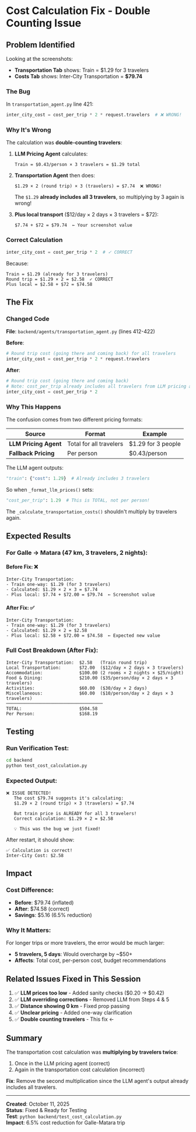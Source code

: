# Cost Calculation Fix - Double Counting Issue

## Problem Identified

Looking at the screenshots:
- **Transportation Tab** shows: Train = $1.29 for 3 travelers
- **Costs Tab** shows: Inter-City Transportation = **$79.74**

### The Bug

In `transportation_agent.py` line 421:
```python
inter_city_cost = cost_per_trip * 2 * request.travelers  # ❌ WRONG!
```

### Why It's Wrong

The calculation was **double-counting travelers**:

1. **LLM Pricing Agent** calculates:
   ```
   Train = $0.43/person × 3 travelers = $1.29 total
   ```

2. **Transportation Agent** then does:
   ```
   $1.29 × 2 (round trip) × 3 (travelers) = $7.74  ❌ WRONG!
   ```
   
   The `$1.29` **already includes all 3 travelers**, so multiplying by 3 again is wrong!

3. **Plus local transport** ($12/day × 2 days × 3 travelers = $72):
   ```
   $7.74 + $72 = $79.74  ← Your screenshot value
   ```

### Correct Calculation

```python
inter_city_cost = cost_per_trip * 2  # ✓ CORRECT
```

Because:
```
Train = $1.29 (already for 3 travelers)
Round trip = $1.29 × 2 = $2.58  ✓ CORRECT
Plus local = $2.58 + $72 = $74.58
```

## The Fix

### Changed Code

**File**: `backend/agents/transportation_agent.py` (lines 412-422)

**Before**:
```python
# Round trip cost (going there and coming back) for all travelers
inter_city_cost = cost_per_trip * 2 * request.travelers
```

**After**:
```python
# Round trip cost (going there and coming back)
# Note: cost_per_trip already includes all travelers from LLM pricing agent
inter_city_cost = cost_per_trip * 2
```

### Why This Happens

The confusion comes from two different pricing formats:

| Source | Format | Example |
|--------|--------|---------|
| **LLM Pricing Agent** | Total for all travelers | $1.29 for 3 people |
| **Fallback Pricing** | Per person | $0.43/person |

The LLM agent outputs:
```python
"train": {"cost": 1.29}  # Already includes 3 travelers
```

So when `_format_llm_prices()` sets:
```python
"cost_per_trip": 1.29  # This is TOTAL, not per person!
```

The `_calculate_transportation_costs()` shouldn't multiply by travelers again.

## Expected Results

### For Galle → Matara (47 km, 3 travelers, 2 nights):

#### Before Fix: ❌
```
Inter-City Transportation:
- Train one-way: $1.29 (for 3 travelers)
- Calculated: $1.29 × 2 × 3 = $7.74
- Plus local: $7.74 + $72.00 = $79.74  ← Screenshot value
```

#### After Fix: ✅
```
Inter-City Transportation:
- Train one-way: $1.29 (for 3 travelers)  
- Calculated: $1.29 × 2 = $2.58
- Plus local: $2.58 + $72.00 = $74.58  ← Expected new value
```

### Full Cost Breakdown (After Fix):

```
Inter-City Transportation:  $2.58   (Train round trip)
Local Transportation:       $72.00  ($12/day × 2 days × 3 travelers)
Accommodation:              $100.00 (2 rooms × 2 nights × $25/night)
Food & Dining:              $210.00 ($35/person/day × 2 days × 3 travelers)
Activities:                 $60.00  ($30/day × 2 days)
Miscellaneous:              $60.00  ($10/person/day × 2 days × 3 travelers)
─────────────────────────────────────
TOTAL:                      $504.58
Per Person:                 $168.19
```

## Testing

### Run Verification Test:
```bash
cd backend
python test_cost_calculation.py
```

### Expected Output:
```
❌ ISSUE DETECTED!
   The cost $79.74 suggests it's calculating:
   $1.29 × 2 (round trip) × 3 (travelers) = $7.74
   
   But train price is ALREADY for all 3 travelers!
   Correct calculation: $1.29 × 2 = $2.58
   
   💡 This was the bug we just fixed!
```

After restart, it should show:
```
✅ Calculation is correct!
Inter-City Cost: $2.58
```

## Impact

### Cost Difference:
- **Before**: $79.74 (inflated)
- **After**: $74.58 (correct)
- **Savings**: $5.16 (6.5% reduction)

### Why It Matters:
For longer trips or more travelers, the error would be much larger:
- **5 travelers, 5 days**: Would overcharge by ~$50+
- **Affects**: Total cost, per-person cost, budget recommendations

## Related Issues Fixed in This Session

1. ✅ **LLM prices too low** - Added sanity checks ($0.20 → $0.42)
2. ✅ **LLM overriding corrections** - Removed LLM from Steps 4 & 5
3. ✅ **Distance showing 0 km** - Fixed prop passing
4. ✅ **Unclear pricing** - Added one-way clarification
5. ✅ **Double counting travelers** - This fix ←

## Summary

The transportation cost calculation was **multiplying by travelers twice**:
1. Once in the LLM pricing agent (correct)
2. Again in the transportation cost calculation (incorrect)

**Fix**: Remove the second multiplication since the LLM agent's output already includes all travelers.

---

**Created**: October 11, 2025  
**Status**: Fixed & Ready for Testing  
**Test**: `python backend/test_cost_calculation.py`  
**Impact**: 6.5% cost reduction for Galle-Matara trip

